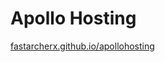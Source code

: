 # Apollo Hosting

[fastarcherx.github.io/apollohosting](https://fastarcherx.github.io/apollohosting/)
